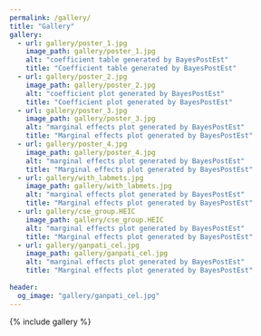 ```yaml
---
permalink: /gallery/
title: "Gallery"
gallery:
  - url: gallery/poster_1.jpg
    image_path: gallery/poster_1.jpg
    alt: "coefficient table generated by BayesPostEst"
    title: "Coefficient table generated by BayesPostEst"
  - url: gallery/poster_2.jpg
    image_path: gallery/poster_2.jpg
    alt: "coefficient plot generated by BayesPostEst"
    title: "Coefficient plot generated by BayesPostEst"
  - url: gallery/poster_3.jpg
    image_path: gallery/poster_3.jpg
    alt: "marginal effects plot generated by BayesPostEst"
    title: "Marginal effects plot generated by BayesPostEst"
  - url: gallery/poster_4.jpg
    image_path: gallery/poster_4.jpg
    alt: "marginal effects plot generated by BayesPostEst"
    title: "Marginal effects plot generated by BayesPostEst"
  - url: gallery/with_labmets.jpg
    image_path: gallery/with_labmets.jpg
    alt: "marginal effects plot generated by BayesPostEst"
    title: "Marginal effects plot generated by BayesPostEst"
  - url: gallery/cse_group.HEIC
    image_path: gallery/cse_group.HEIC
    alt: "marginal effects plot generated by BayesPostEst"
    title: "Marginal effects plot generated by BayesPostEst"
  - url: gallery/ganpati_cel.jpg
    image_path: gallery/ganpati_cel.jpg
    alt: "marginal effects plot generated by BayesPostEst"
    title: "Marginal effects plot generated by BayesPostEst"
    
header:
  og_image: "gallery/ganpati_cel.jpg"
---
```



{% include gallery %}
